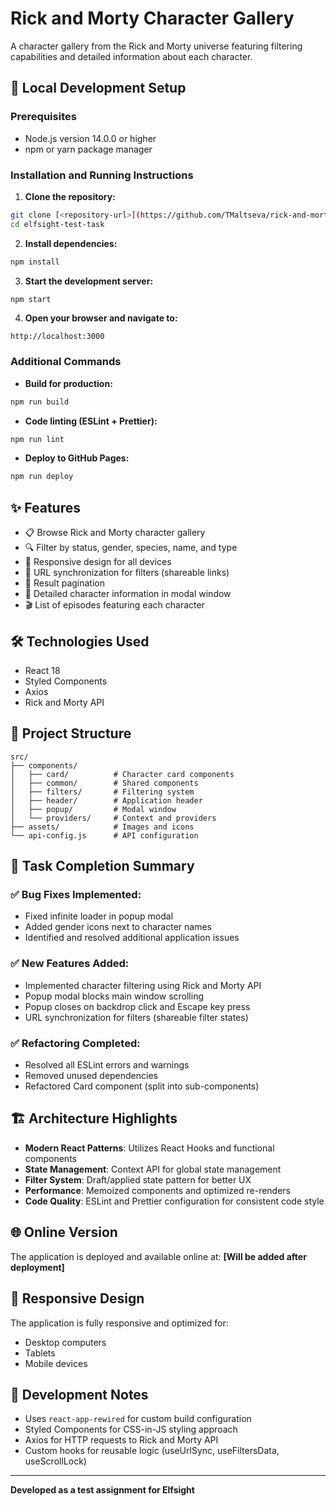 # Rick and Morty Character Gallery

A character gallery from the Rick and Morty universe featuring filtering capabilities and detailed information about each character.

## 🚀 Local Development Setup

### Prerequisites

- Node.js version 14.0.0 or higher
- npm or yarn package manager

### Installation and Running Instructions

1. **Clone the repository:**
```bash
git clone [<repository-url>](https://github.com/TMaltseva/rick-and-morty-app.git)
cd elfsight-test-task
```

2. **Install dependencies:**
```bash
npm install
```

3. **Start the development server:**
```bash
npm start
```

4. **Open your browser and navigate to:**
```
http://localhost:3000
```

### Additional Commands

- **Build for production:**
```bash
npm run build
```

- **Code linting (ESLint + Prettier):**
```bash
npm run lint
```

- **Deploy to GitHub Pages:**
```bash
npm run deploy
```

## ✨ Features

- 📋 Browse Rick and Morty character gallery
- 🔍 Filter by status, gender, species, name, and type
- 📱 Responsive design for all devices
- 🔗 URL synchronization for filters (shareable links)
- 📄 Result pagination
- 📝 Detailed character information in modal window
- 🎬 List of episodes featuring each character

## 🛠 Technologies Used

- React 18
- Styled Components
- Axios
- Rick and Morty API

## 📂 Project Structure

```
src/
├── components/
│   ├── card/          # Character card components
│   ├── common/        # Shared components
│   ├── filters/       # Filtering system
│   ├── header/        # Application header
│   ├── popup/         # Modal window
│   └── providers/     # Context and providers
├── assets/            # Images and icons
└── api-config.js      # API configuration
```

## 🎯 Task Completion Summary

### ✅ Bug Fixes Implemented:
- Fixed infinite loader in popup modal
- Added gender icons next to character names
- Identified and resolved additional application issues

### ✅ New Features Added:
- Implemented character filtering using Rick and Morty API
- Popup modal blocks main window scrolling
- Popup closes on backdrop click and Escape key press
- URL synchronization for filters (shareable filter states)

### ✅ Refactoring Completed:
- Resolved all ESLint errors and warnings
- Removed unused dependencies
- Refactored Card component (split into sub-components)

## 🏗 Architecture Highlights

- **Modern React Patterns**: Utilizes React Hooks and functional components
- **State Management**: Context API for global state management
- **Filter System**: Draft/applied state pattern for better UX
- **Performance**: Memoized components and optimized re-renders
- **Code Quality**: ESLint and Prettier configuration for consistent code style

## 🌐 Online Version

The application is deployed and available online at: **[Will be added after deployment]**

## 📱 Responsive Design

The application is fully responsive and optimized for:
- Desktop computers
- Tablets
- Mobile devices

## 🧪 Development Notes

- Uses `react-app-rewired` for custom build configuration
- Styled Components for CSS-in-JS styling approach
- Axios for HTTP requests to Rick and Morty API
- Custom hooks for reusable logic (useUrlSync, useFiltersData, useScrollLock)

---

**Developed as a test assignment for Elfsight**